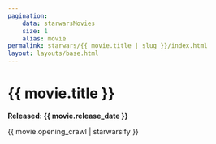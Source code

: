 ```yaml
---
pagination:
    data: starwarsMovies
    size: 1
    alias: movie
permalink: starwars/{{ movie.title | slug }}/index.html
layout: layouts/base.html
---
```


# {{ movie.title }} 
**Released: {{ movie.release_date }}**

{{ movie.opening_crawl | starwarsify }}